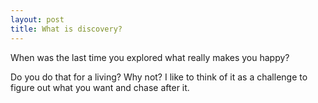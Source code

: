 ```yaml
---
layout: post
title: What is discovery?
---
```

When was the last time you explored what really makes you happy?

Do you do that for a living? Why not? I like to think of it as a challenge to figure out what you want and chase after it.
